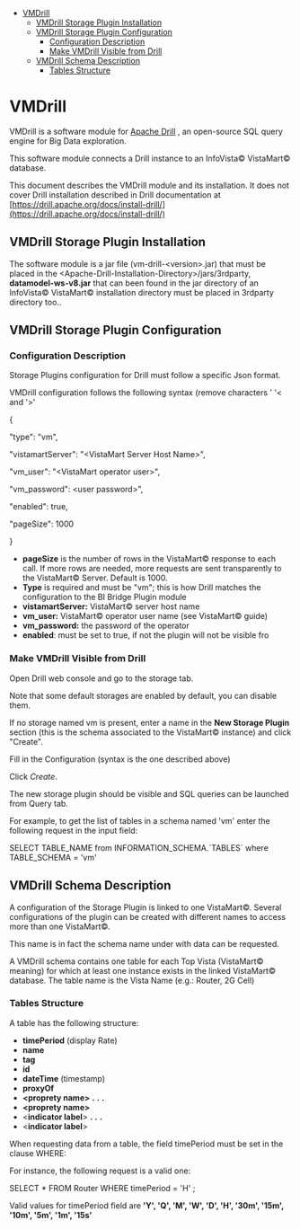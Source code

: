 - [VMDrill](#vmdrill)
  - [VMDrill Storage Plugin
    Installation](#vmdrill-storage-plugin-installation)
  - [VMDrill Storage Plugin
    Configuration](#vmdrill-storage-plugin-configuration)
    - [Configuration Description](#configuration-description)
    - [Make VMDrill Visible from
      Drill](#make-vmdrill-visible-from-drill)
  - [VMDrill Schema Description](#vmdrill-schema-description)
    - [Tables Structure](#tables-structure)

# VMDrill

VMDrill is a software module for [Apache
Drill](https://drill.apache.org/) , an open-source SQL query engine for
Big Data exploration.

This software module connects a Drill instance to an InfoVista©
VistaMart© database.

This document describes the VMDrill module and its installation. It does
not cover Drill installation described in Drill documentation at
[https://drill.apache.org/docs/install-drill/](https://drill.apache.org/docs/install-drill/)

## VMDrill Storage Plugin Installation

The software module is a jar file (vm-drill-\<version\>.jar) that must
be placed in the \<Apache-Drill-Installation-Directory\>/jars/3rdparty,
**datamodel-ws-v8.jar** that can been found in the jar directory of an
InfoVista© VistaMart© installation directory must be placed in 3rdparty
directory too..

## VMDrill Storage Plugin Configuration

### Configuration Description

Storage Plugins configuration for Drill must follow a specific Json
format.

VMDrill configuration follows the following syntax (remove characters \'
\'\< and \'\>\'

{

\"type\": \"vm\",

\"vistamartServer\": \"\<VistaMart Server Host Name\>\",

\"vm\_user\": \"\<VistaMart operator user\>\",

\"vm\_password\": \<user password\>\",

\"enabled\": true,

\"pageSize\": 1000

}

- **pageSize** is the number of rows in the VistaMart© response to
  each call. If more rows are needed, more requests are sent
  transparently to the VistaMart© Server. Default is 1000.
- **Type** is required and must be \"vm\"; this is how Drill matches
  the configuration to the BI Bridge Plugin module
- **vistamartServer:** VistaMart© server host name
- **vm\_user:** VistaMart© operator user name (see VistaMart© guide)
- **vm\_password:** the password of the operator
- **enabled**: must be set to true, if not the plugin will not be
  visible fro

### Make VMDrill Visible from Drill

Open Drill web console and go to the storage tab.

Note that some default storages are enabled by default, you can disable
them.

If no storage named vm is present, enter a name in the **New Storage
Plugin** section (this is the schema associated to the VistaMart©
instance) and click \"Create\".

Fill in the Configuration (syntax is the one described above)

Click *Create*.

The new storage plugin should be visible and SQL queries can be launched
from Query tab.

For example, to get the list of tables in a schema named \'vm\' enter
the following request in the input field:

SELECT TABLE\_NAME from INFORMATION\_SCHEMA.\`TABLES\` where
TABLE\_SCHEMA = \'vm\'

## VMDrill Schema Description

A configuration of the Storage Plugin is linked to one VistaMart©.
Several configurations of the plugin can be created with different names
to access more than one VistaMart©.

This name is in fact the schema name under with data can be requested.

A VMDrill schema contains one table for each Top Vista (VistaMart©
meaning) for which at least one instance exists in the linked VistaMart©
database. The table name is the Vista Name (e.g.: Router, 2G Cell)

### Tables Structure

A table has the following structure:

- **timePeriod** (display Rate)
- **name**
- **tag**
- **id**
- **dateTime** (timestamp)
- **proxyOf**
- **\<proprety name\>** **.** **.** **.**
- **\<proprety name\>**
- \<**indicator label**\> **.** **.** **.**
- \<**indicator label**\>

When requesting data from a table, the field timePeriod must be set in
the clause WHERE:

For instance, the following request is a valid one:

SELECT \* FROM Router WHERE timePeriod = \'H\' ;

Valid values for timePeriod field are **\'Y\', \'Q\', \'M\', \'W\',
\'D\', \'H\', \'30m\', \'15m\', \'10m\', \'5m\', \'1m\', \'15s\'**